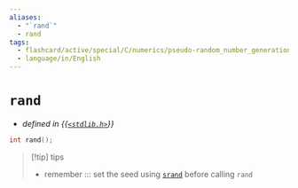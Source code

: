 ```yaml
---
aliases:
  - "`rand`"
  - rand
tags:
  - flashcard/active/special/C/numerics/pseudo-random_number_generation/rand
  - language/in/English
---
```


# `rand`

- _defined in {{[`<stdlib.h>`](../../../../general/C%20standard%20library.md)}}_ <!--SR:!2026-09-26,857,330-->

```C
int rand();
```

> [!tip] tips
>
> - remember ::: set the seed using [`srand`](srand.md) before calling `rand` <!--SR:!2026-02-24,624,336!2025-05-19,334,344-->
